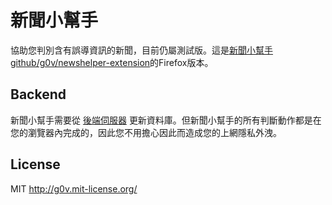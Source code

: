新聞小幫手
==========
協助您判別含有誤導資訊的新聞，目前仍屬測試版。這是[新聞小幫手 github/g0v/newshelper-extension](https://github.com/g0v/newshelper-extension)的Firefox版本。


Backend
-------
新聞小幫手需要從 [後端伺服器](https://github.com/g0v/newshelper-backend) 更新資料庫。但新聞小幫手的所有判斷動作都是在您的瀏覽器內完成的，因此您不用擔心因此而造成您的上網隱私外洩。


License
-------
MIT http://g0v.mit-license.org/
